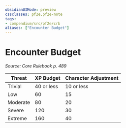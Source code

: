 ```yaml
---
obsidianUIMode: preview
cssclasses: pf2e,pf2e-note
tags:
- compendium/src/pf2e/crb
aliases: ["Encounter Budget"]
---
```

# Encounter Budget  
*Source: Core Rulebook p. 489*  

| Threat | XP Budget | Character Adjustment |
|--------|-----------|----------------------|
| Trivial | 40 or less | 10 or less |
| Low | 60 | 15 |
| Moderate | 80 | 20 |
| Severe | 120 | 30 |
| Extreme | 160 | 40 |